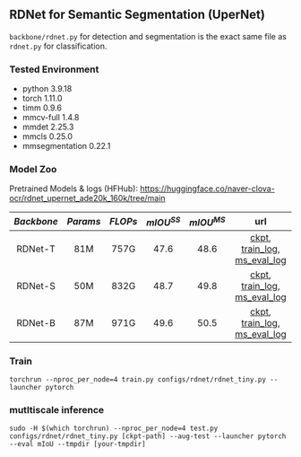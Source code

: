 ## RDNet for Semantic Segmentation (UperNet)
`backbone/rdnet.py` for detection and segmentation is the exact same file as `rdnet.py` for classification.

### Tested Environment
- python 3.9.18
- torch 1.11.0
- timm 0.9.6
- mmcv-full 1.4.8
- mmdet 2.25.3
- mmcls 0.25.0
- mmsegmentation 0.22.1

### Model Zoo

Pretrained Models & logs (HFHub): https://huggingface.co/naver-clova-ocr/rdnet_upernet_ade20k_160k/tree/main

| $Backbone$ | $Params$ | $FLOPs$ | $mIOU^{SS}$ | $mIOU^{MS}$ |                                                                                                                                                                              url                                                                                                                                                                               |
|:----------:|:--------:|:-------:|:-----------:|:-----------:|:--------------------------------------------------------------------------------------------------------------------------------------------------------------------------------------------------------------------------------------------------------------------------------------------------------------------------------------------------------------:|
|  RDNet-T   |   81M    |  757G   |    47.6     |    48.6     |  [ckpt](https://huggingface.co/naver-ai/rdnet_upernet_ade20k_160k/blob/main/rdnet_tiny/iter_160000.pth), [train_log](https://huggingface.co/naver-ai/rdnet_upernet_ade20k_160k/raw/main/rdnet_tiny/20240305_184355.log), [ms_eval_log](https://huggingface.co/naver-ai/rdnet_upernet_ade20k_160k/blob/main/rdnet_tiny/eval_multi_scale_20240306_172501.json)   |
|  RDNet-S   |   50M    |  832G   |    48.7     |    49.8     | [ckpt](https://huggingface.co/naver-ai/rdnet_upernet_ade20k_160k/blob/main/rdnet_small/iter_160000.pth), [train_log](https://huggingface.co/naver-ai/rdnet_upernet_ade20k_160k/raw/main/rdnet_small/20240304_055221.log), [ms_eval_log](https://huggingface.co/naver-ai/rdnet_upernet_ade20k_160k/blob/main/rdnet_small/eval_multi_scale_20240305_094952.json) |
|  RDNet-B   |   87M    |  971G   |    49.6     |    50.5     |  [ckpt](https://huggingface.co/naver-ai/rdnet_upernet_ade20k_160k/blob/main/rdnet_base/iter_160000.pth), [train_log](https://huggingface.co/naver-ai/rdnet_upernet_ade20k_160k/raw/main/rdnet_base/20240304_092357.log), [ms_eval_log](https://huggingface.co/naver-ai/rdnet_upernet_ade20k_160k/blob/main/rdnet_base/eval_multi_scale_20240305_172057.json)   |

### Train
```
torchrun --nproc_per_node=4 train.py configs/rdnet/rdnet_tiny.py --launcher pytorch
```

### mutltiscale inference
```
sudo -H $(which torchrun) --nproc_per_node=4 test.py configs/rdnet/rdnet_tiny.py [ckpt-path] --aug-test --launcher pytorch --eval mIoU --tmpdir [your-tmpdir]
```